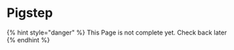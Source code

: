 # Pigstep

{% hint style="danger" %}
This Page is not complete yet. Check back later
{% endhint %}

<figure><img src="https://github.com/user-attachments/assets/ffe2076f-6a35-46b2-909c-3acda538b788" alt=""><figcaption></figcaption></figure>
